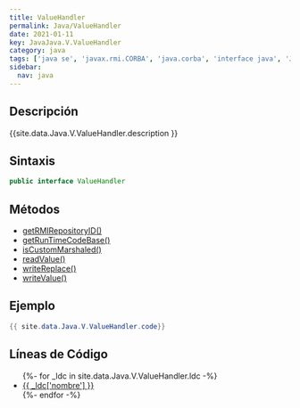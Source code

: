 ```yaml
---
title: ValueHandler
permalink: Java/ValueHandler
date: 2021-01-11
key: JavaJava.V.ValueHandler
category: java
tags: ['java se', 'javax.rmi.CORBA', 'java.corba', 'interface java', 'Java 1.0']
sidebar: 
  nav: java
---
```


## Descripción
{{site.data.Java.V.ValueHandler.description }}

## Sintaxis
~~~java
public interface ValueHandler
~~~

## Métodos
* [getRMIRepositoryID()](/Java/ValueHandler/getRMIRepositoryID)
* [getRunTimeCodeBase()](/Java/ValueHandler/getRunTimeCodeBase)
* [isCustomMarshaled()](/Java/ValueHandler/isCustomMarshaled)
* [readValue()](/Java/ValueHandler/readValue)
* [writeReplace()](/Java/ValueHandler/writeReplace)
* [writeValue()](/Java/ValueHandler/writeValue)

## Ejemplo
~~~java
{{ site.data.Java.V.ValueHandler.code}}
~~~

## Líneas de Código
<ul>
{%- for _ldc in site.data.Java.V.ValueHandler.ldc -%}
   <li>
       <a href="{{_ldc['url'] }}">{{ _ldc['nombre'] }}</a>
   </li>
{%- endfor -%}
</ul>
